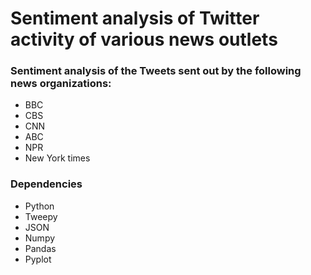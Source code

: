 # Sentiment analysis of Twitter activity of various news outlets
### Sentiment analysis of the Tweets sent out by the following news organizations: 
* BBC
* CBS
* CNN
* ABC
* NPR
* New York times 

### Dependencies
* Python
* Tweepy
* JSON
* Numpy
* Pandas
* Pyplot

